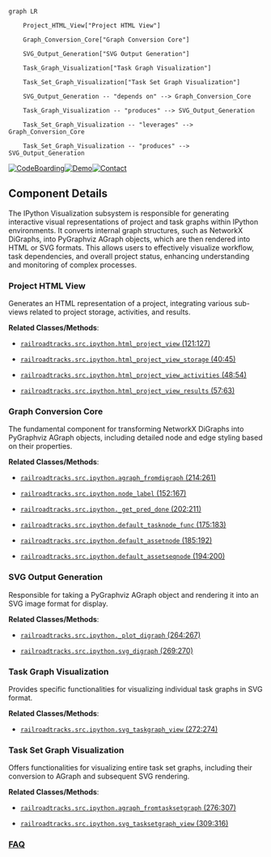 ```mermaid

graph LR

    Project_HTML_View["Project HTML View"]

    Graph_Conversion_Core["Graph Conversion Core"]

    SVG_Output_Generation["SVG Output Generation"]

    Task_Graph_Visualization["Task Graph Visualization"]

    Task_Set_Graph_Visualization["Task Set Graph Visualization"]

    SVG_Output_Generation -- "depends on" --> Graph_Conversion_Core

    Task_Graph_Visualization -- "produces" --> SVG_Output_Generation

    Task_Set_Graph_Visualization -- "leverages" --> Graph_Conversion_Core

    Task_Set_Graph_Visualization -- "produces" --> SVG_Output_Generation

```

[![CodeBoarding](https://img.shields.io/badge/Generated%20by-CodeBoarding-9cf?style=flat-square)](https://github.com/CodeBoarding/GeneratedOnBoardings)[![Demo](https://img.shields.io/badge/Try%20our-Demo-blue?style=flat-square)](https://www.codeboarding.org/demo)[![Contact](https://img.shields.io/badge/Contact%20us%20-%20contact@codeboarding.org-lightgrey?style=flat-square)](mailto:contact@codeboarding.org)



## Component Details



The IPython Visualization subsystem is responsible for generating interactive visual representations of project and task graphs within IPython environments. It converts internal graph structures, such as NetworkX DiGraphs, into PyGraphviz AGraph objects, which are then rendered into HTML or SVG formats. This allows users to effectively visualize workflow, task dependencies, and overall project status, enhancing understanding and monitoring of complex processes.



### Project HTML View

Generates an HTML representation of a project, integrating various sub-views related to project storage, activities, and results.





**Related Classes/Methods**:



- <a href="https://github.com/Novartis/railroadtracks/blob/master/src/ipython.py#L121-L127" target="_blank" rel="noopener noreferrer">`railroadtracks.src.ipython.html_project_view` (121:127)</a>

- <a href="https://github.com/Novartis/railroadtracks/blob/master/src/ipython.py#L40-L45" target="_blank" rel="noopener noreferrer">`railroadtracks.src.ipython.html_project_view_storage` (40:45)</a>

- <a href="https://github.com/Novartis/railroadtracks/blob/master/src/ipython.py#L48-L54" target="_blank" rel="noopener noreferrer">`railroadtracks.src.ipython.html_project_view_activities` (48:54)</a>

- <a href="https://github.com/Novartis/railroadtracks/blob/master/src/ipython.py#L57-L63" target="_blank" rel="noopener noreferrer">`railroadtracks.src.ipython.html_project_view_results` (57:63)</a>





### Graph Conversion Core

The fundamental component for transforming NetworkX DiGraphs into PyGraphviz AGraph objects, including detailed node and edge styling based on their properties.





**Related Classes/Methods**:



- <a href="https://github.com/Novartis/railroadtracks/blob/master/src/ipython.py#L214-L261" target="_blank" rel="noopener noreferrer">`railroadtracks.src.ipython.agraph_fromdigraph` (214:261)</a>

- <a href="https://github.com/Novartis/railroadtracks/blob/master/src/ipython.py#L152-L167" target="_blank" rel="noopener noreferrer">`railroadtracks.src.ipython.node_label` (152:167)</a>

- <a href="https://github.com/Novartis/railroadtracks/blob/master/src/ipython.py#L202-L211" target="_blank" rel="noopener noreferrer">`railroadtracks.src.ipython._get_pred_done` (202:211)</a>

- <a href="https://github.com/Novartis/railroadtracks/blob/master/src/ipython.py#L175-L183" target="_blank" rel="noopener noreferrer">`railroadtracks.src.ipython.default_tasknode_func` (175:183)</a>

- <a href="https://github.com/Novartis/railroadtracks/blob/master/src/ipython.py#L185-L192" target="_blank" rel="noopener noreferrer">`railroadtracks.src.ipython.default_assetnode` (185:192)</a>

- <a href="https://github.com/Novartis/railroadtracks/blob/master/src/ipython.py#L194-L200" target="_blank" rel="noopener noreferrer">`railroadtracks.src.ipython.default_assetseqnode` (194:200)</a>





### SVG Output Generation

Responsible for taking a PyGraphviz AGraph object and rendering it into an SVG image format for display.





**Related Classes/Methods**:



- <a href="https://github.com/Novartis/railroadtracks/blob/master/src/ipython.py#L264-L267" target="_blank" rel="noopener noreferrer">`railroadtracks.src.ipython._plot_digraph` (264:267)</a>

- <a href="https://github.com/Novartis/railroadtracks/blob/master/src/ipython.py#L269-L270" target="_blank" rel="noopener noreferrer">`railroadtracks.src.ipython.svg_digraph` (269:270)</a>





### Task Graph Visualization

Provides specific functionalities for visualizing individual task graphs in SVG format.





**Related Classes/Methods**:



- <a href="https://github.com/Novartis/railroadtracks/blob/master/src/ipython.py#L272-L274" target="_blank" rel="noopener noreferrer">`railroadtracks.src.ipython.svg_taskgraph_view` (272:274)</a>





### Task Set Graph Visualization

Offers functionalities for visualizing entire task set graphs, including their conversion to AGraph and subsequent SVG rendering.





**Related Classes/Methods**:



- <a href="https://github.com/Novartis/railroadtracks/blob/master/src/ipython.py#L276-L307" target="_blank" rel="noopener noreferrer">`railroadtracks.src.ipython.agraph_fromtasksetgraph` (276:307)</a>

- <a href="https://github.com/Novartis/railroadtracks/blob/master/src/ipython.py#L309-L316" target="_blank" rel="noopener noreferrer">`railroadtracks.src.ipython.svg_tasksetgraph_view` (309:316)</a>









### [FAQ](https://github.com/CodeBoarding/GeneratedOnBoardings/tree/main?tab=readme-ov-file#faq)